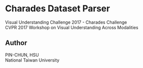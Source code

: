 # Charades Dataset Parser
Visual Understanding Challenge 2017 - Charades Challenge  
CVPR 2017 Workshop on Visual Understanding Across Modalities 

## Author 
PIN-CHUN, HSU  
National Taiwan University
